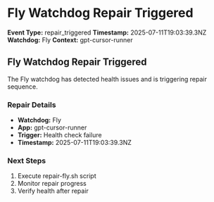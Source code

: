 # Fly Watchdog Repair Triggered

**Event Type:** repair_triggered
**Timestamp:** 2025-07-11T19:03:39.3NZ
**Watchdog:** Fly
**Context:** gpt-cursor-runner


## Fly Watchdog Repair Triggered

The Fly watchdog has detected health issues and is triggering repair sequence.

### Repair Details
- **Watchdog:** Fly
- **App:** gpt-cursor-runner
- **Trigger:** Health check failure
- **Timestamp:** 2025-07-11T19:03:39.3NZ

### Next Steps
1. Execute repair-fly.sh script
2. Monitor repair progress
3. Verify health after repair


